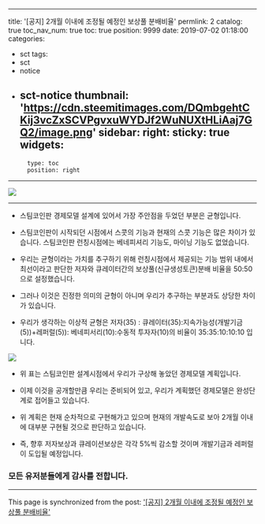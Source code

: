
---
title: '[공지] 2개월 이내에 조정될  예정인 보상풀 분배비율'
permlink: 2
catalog: true
toc_nav_num: true
toc: true
position: 9999
date: 2019-07-02 01:18:00
categories:
- sct
tags:
- sct
- notice
- sct-notice
thumbnail: 'https://cdn.steemitimages.com/DQmbgehtCKij3vcZxSCVPgvxuWYDJf2WuNUXtHLiAaj7GQ2/image.png'
sidebar:
    right:
        sticky: true
widgets:
    -
        type: toc
        position: right
---


![](https://cdn.steemitimages.com/DQmbgehtCKij3vcZxSCVPgvxuWYDJf2WuNUXtHLiAaj7GQ2/image.png)

***

* 스팀코인판 경제모델 설계에 있어서 가장 주안점을 두었던 부분은 균형입니다.

* 스팀코인판이 시작되던 시점에서  스콧의 기능과 현재의 스콧 기능은 많은 차이가 있습니다. 스팀코인판 런칭시점에는 베네피셔리 기능도, 마이닝 기능도 없었습니다.

* 우리는 균형이라는 가치를 추구하기 위해 런칭시점에서 제공되는 기능 범위 내에서 최선이라고 판단한 저자와 큐레이터간의 보상풀(신규생성토큰)분배 비율을 50:50으로 설정했습니다. 

* 그러나 이것은 진정한 의미의 균형이 아니며 우리가 추구하는 부분과도 상당한 차이가 있습니다.   

* 우리가 생각하는 이상적 균형은 저자(35) : 큐레이터(35):지속가능성(개발기금(5))+레퍼럴(5)): 베네피서리(10):수동적 투자자(10)의 비율이 35:35:10:10:10 입니다.

![](https://cdn.steemitimages.com/DQmQfYUd1NfVtZJoF8QDfADRawEMarPdPk6LwqjcTKNMjh8/image.png)

* 위 표는 스팀코인판 설계시점에서 우리가 구상해 놓았던 경제모델 계획입니다.  

* 이제 이것을 공개할만큼 우리는 준비되어 있고, 우리가 계획했던 경제모델은 완성단계로 접어들고 있습니다.  

* 위 계획은 현재 순차적으로 구현해가고 있으며 현재의 개발속도로 보아 2개월 이내에 대부분 구현될 것으로 판단하고 있습니다.

* 즉, 향후 저자보상과 큐레이션보상은 각각 5%씩 감소할 것이며 개발기금과 레퍼럴이 도입될 예정입니다.

### 모든 유저분들에게 감사를 전합니다.

- - -

This page is synchronized from the post: ['[공지] 2개월 이내에 조정될  예정인 보상풀 분배비율'](https://steemit.com/@sct/2)
